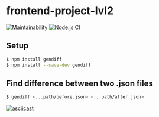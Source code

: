 # frontend-project-lvl2

[![Maintainability](https://api.codeclimate.com/v1/badges/10643b4e8cab7c753520/maintainability)](https://codeclimate.com/github/alexrunfire/frontend-project-lvl2/maintainability)
[![Node.js CI](https://github.com/alexrunfire/frontend-project-lvl2/workflows/Node.js%20CI/badge.svg?branch=master)](https://github.com/alexrunfire/frontend-project-lvl2/actions)

## Setup

```sh
$ npm install gendiff
$ npm install --save-dev gendiff
```

## Find difference between two .json files

```sh
$ gendiff <...path/before.json> <...path/after.json>
```
[![asciicast](https://asciinema.org/a/Ukz3urFnprwKp4rJPBe6nqBS4.svg)](https://asciinema.org/a/Ukz3urFnprwKp4rJPBe6nqBS4)
